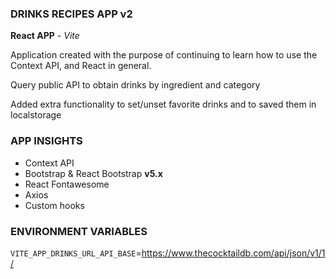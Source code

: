 ### DRINKS RECIPES APP v2

**React APP** - *Vite*

Application created with the purpose of continuing to learn how to use the Context API, and React in general.

Query public API to obtain drinks by ingredient and category

Added extra functionality to set/unset favorite drinks and to saved them in localstorage

### APP INSIGHTS

* Context API
* Bootstrap & React Bootstrap **v5.x**
* React Fontawesome
* Axios
* Custom hooks


### ENVIRONMENT VARIABLES

`VITE_APP_DRINKS_URL_API_BASE`=https://www.thecocktaildb.com/api/json/v1/1/